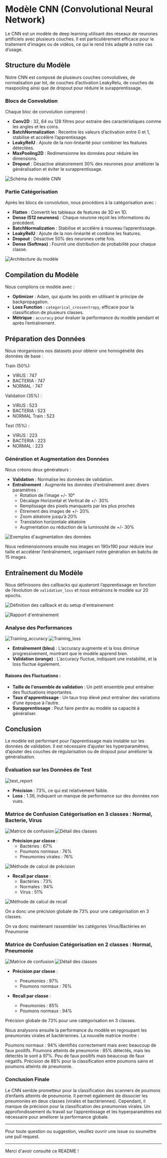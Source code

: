 
# Modèle CNN (Convolutional Neural Network)

Le CNN est un modèle de deep learning utilisant des réseaux de neurones artificiels avec plusieurs couches. Il est particulièrement efficace pour le traitement d’images ou de vidéos, ce qui le rend très adapté à notre cas d’usage.

## Structure du Modèle

Notre CNN est composé de plusieurs couches convolutives, de normalisation par lot, de couches d’activation LeakyRelu, de couches de maxpooling ainsi que de dropout pour réduire le surapprentissage.

### Blocs de Convolution

Chaque bloc de convolution comprend :
- **Conv2D** : 32, 64 ou 128 filtres pour extraire des caractéristiques comme les angles et les coins.
- **BatchNormalization** : Recentre les valeurs d’activation entre 0 et 1, stabilise et accélère l’apprentissage.
- **LeakyRelU** : Ajoute de la non-linéarité pour combiner les features détectées.
- **MaxPooling2D** : Redimensionne les données pour réduire les dimensions.
- **Dropout** : Désactive aléatoirement 30% des neurones pour améliorer la généralisation et éviter le surapprentissage.

![Schéma du modèle CNN](https://github.com/ArrnaudMoreau22/Convolutional_neural_network/assets/113347237/8bb3cd91-f959-4c81-b197-84e5a890f873)

### Partie Catégorisation

Après les blocs de convolution, nous procédons à la catégorisation avec :
- **Flatten** : Convertit les tableaux de features de 3D en 1D.
- **Dense (512 neurones)** : Chaque neurone reçoit les informations du précédent.
- **BatchNormalization** : Stabilise et accélère à nouveau l’apprentissage.
- **LeakyRelU** : Ajoute de la non-linéarité et combine les features.
- **Dropout** : Désactive 50% des neurones cette fois.
- **Dense (Softmax)** : Fournit une distribution de probabilité pour chaque classe.

![Architecture du modèle](https://github.com/ArrnaudMoreau22/Convolutional_neural_network/assets/113347237/10efb662-7b7a-43e7-9061-22abf2467839)

## Compilation du Modèle

Nous compilons ce modèle avec :
- **Optimizer** : Adam, qui ajuste les poids en utilisant le principe de backpropagation.
- **Loss Function** : `categorical_crossentropy`, efficace pour la classification de plusieurs classes.
- **Métrique** : `accuracy` pour évaluer la performance du modèle pendant et après l’entraînement.

## Préparation des Données

Nous réorganisons nos datasets pour obtenir une homogénéité des données de base :

Train (50%):
- VIRUS : 747
- BACTERIA : 747
- NORMAL : 747

Validation (35%) :
- VIRUS : 523
- BACTERIA : 523
- NORMAL Train : 523

Test (15%) :
- VIRUS : 223
- BACTERIA : 223
- NORMAL : 223

### Génération et Augmentation des Données

Nous créons deux générateurs :
- **Validation** : Normalise les données de validation.
- **Entraînement** : Augmente les données d'entraînement avec divers paramètres :
  - Rotation de l’image +/- 10°
  - Décalage Horizontal et Vertical de +/- 30%
  - Remplissage des pixels manquants par les plus proches
  - Étirement des images de +/- 20%
  - Zoom aléatoire jusqu’à 20%
  - Translation horizontale aléatoire
  - Augmentation ou réduction de la luminosité de +/- 30%

![Exemples d'augmentation des données](https://github.com/ArrnaudMoreau22/Convolutional_neural_network/assets/113347237/8bb35859-02f0-47ca-8296-46bc2c55858c)


Nous redimensionnons ensuite nos images en 190x190 pour réduire leur taille et accélérer l’entraînement, organisant notre génération en batchs de 15 images.

## Entraînement du Modèle

Nous définissons des callbacks qui ajusteront l’apprentissage en fonction de l’évolution de `validation_loss` et nous entraînons le modèle sur 20 epochs.

![Définition des callback et du setup d'entrainement](https://github.com/ArrnaudMoreau22/Convolutional_neural_network/assets/113347237/9298088e-8f4d-44e6-9e24-095178bf0a21)

![Rapport d'entrainement](https://github.com/ArrnaudMoreau22/Convolutional_neural_network/assets/113347237/b5e84aeb-7e08-4904-98c0-9a3f5c980893)

### Analyse des Performances

![Training_accuracy](https://github.com/ArrnaudMoreau22/Convolutional_neural_network/assets/113347237/d531ec63-c01c-4501-93bd-18e50ebf2c95)
![Training_loss](https://github.com/ArrnaudMoreau22/Convolutional_neural_network/assets/113347237/f5707d84-e5e3-41ae-a8fd-46380f50a5fc)

- **Entraînement (bleu)** : L’accuracy augmente et la loss diminue progressivement, montrant que le modèle apprend bien.
- **Validation (orange)** : L’accuracy fluctue, indiquant une instabilité, et la loss fluctue également.

#### Raisons des Fluctuations :
- **Taille de l'ensemble de validation** : Un petit ensemble peut entraîner des fluctuations importantes.
- **Taux d'apprentissage** : Un taux trop élevé peut entraîner des variations d’une époque à l’autre.
- **Surapprentissage** : Peut faire perdre au modèle sa capacité à généraliser.

## Conclusion

Le modèle est performant pour l’apprentissage mais instable sur les données de validation. Il est nécessaire d’ajuster les hyperparamètres, d’ajouter des couches de régularisation ou de dropout pour améliorer la généralisation.

### Évaluation sur les Données de Test

![test_report](https://github.com/ArrnaudMoreau22/Convolutional_neural_network/assets/113347237/c1466c03-8bd6-484b-9899-8b647b6bf10b)


- **Précision** : 73%, ce qui est relativement faible.
- **Loss** : 1.36, indiquant un manque de performance sur des données non vues.

### Matrice de Confusion Catégorisation en 3 classes : Normal, Bacterie, Virus

![Matrice de confusion](https://github.com/ArrnaudMoreau22/Convolutional_neural_network/assets/113347237/b6109619-bc67-4e91-af0f-6ab50766a629)
![Détail des classes](https://github.com/ArrnaudMoreau22/Convolutional_neural_network/assets/113347237/5f9d6a41-76f5-4c7d-acbe-856f903215c7)

- **Précision par classe** :
  - Bactéries : 67%
  - Poumons normaux : 76%
  - Pneumonies virales : 76%

![Méthode de calcul de précision](https://github.com/ArrnaudMoreau22/Convolutional_neural_network/assets/113347237/0f60dc0e-1f13-4cbf-898e-8846ae432f4d)

- **Recall par classe** :
  - Bactéries : 73%
  - Normales : 94%
  - Virus : 51%

![Méthode de calcul de recall](https://github.com/ArrnaudMoreau22/Convolutional_neural_network/assets/113347237/d0d3dd2f-112a-46c1-bfd7-84ce00d53408)

On a donc une précision globale de 73% pour une catégorisation en 3 classes.

On va donc maintenant rassembler les catégories Virus/Bactéries en Pneumonie 

### Matrice de Confusion Catégorisation en 2 classes : Normal, Pneumonie

![Matrice de confusion](https://github.com/ArrnaudMoreau22/Convolutional_neural_network/assets/113347237/f527573e-8b90-471f-8912-d234db60efc5)
![Détail des classes](https://github.com/ArrnaudMoreau22/Convolutional_neural_network/assets/113347237/684306d2-9115-454a-9927-8f56d4aebf08)

- **Précision par classe** :
  - Pneumonies : 97%
  - Poumons normaux : 76%

- **Recall par classe** :
  - Pneumonies : 85%
  - Poumons normaux : 94%


Précision globale de 73% pour une catégorisation en 3 classes.

Nous analysons ensuite la performance du modèle en regroupant les pneumonies virales et bactériennes. La nouvelle matrice montre :

Poumons normaux : 94% identifiés correctement mais avec beaucoup de faux positifs.
Poumons atteints de pneumonie : 85% détectés, mais les détectés le sont à 97%. Peu de faux positifs mais beaucoup de faux négatifs.
Précision de 88% pour la classification entre poumons sains et poumons atteints de pneumonie.


### Conclusion Finale

Le CNN semble prometteur pour la classification des scanners de poumons d’enfants atteints de pneumonie. Il permet également de dissocier les pneumonies en deux classes (virales et bactériennes). Cependant, il manque de précision pour la classification des pneumonies virales. Un approfondissement du travail sur l’apprentissage et les hyperparamètres est nécessaire pour améliorer la performance globale.

---

Pour toute question ou suggestion, veuillez ouvrir une issue ou soumettre une pull request.

---

Merci d'avoir consulté ce README !

